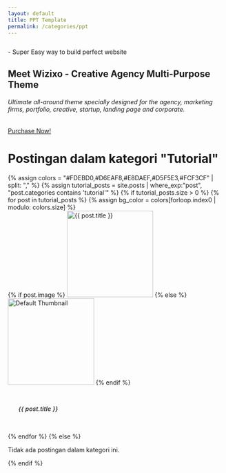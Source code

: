 ```yaml
---
layout: default
title: PPT Template
permalink: /categories/ppt
---
```

<!-- Sertakan Bootstrap CSS (pastikan tidak duplikat jika sudah ada di layout utama) -->
  <link rel="stylesheet" type="text/css" href="https://wizixo.webestica.com/assets/css/style.css" />

<style>
  /* Styling modern untuk card ala Envato Market */
  .card-modern {
    border: none;
    border-radius: 8px;
    overflow: hidden;
    transition: transform 0.3s, box-shadow 0.3s;
  }
  .card-modern:hover {
    transform: translateY(-5px);
    box-shadow: 0 8px 20px rgba(0,0,0,0.15);
  }
  .card-modern .card-img-top {
    object-fit: cover;
    height: 200px;
    transition: transform 0.3s;
  }
  .card-modern:hover .card-img-top {
    transform: scale(1.05);
  }
  .card-modern .card-body {
    padding: 1.5rem;
  }
  .card-modern .card-title a {
    text-decoration: none;
    color: #333;
    font-weight: 600;
    transition: color 0.3s;
  }
  .card-modern .card-title a:hover {
    color: #007bff;
  }
</style>

<section class="p-0 bg-grad position-relative landing-banner all-text-white">
	<div class="container h-100">
		<!-- banner image -->
		<div class="col-8 col-ms-8 col-lg-7 banner-mockup p-0">
			<img src="assets/images/banner/mockup.png" alt="">
		</div>
		<!-- banner content -->
		<div class="row d-flex align-items-center banner-content h-100">
			<div class="col-12 col-sm-8 col-lg-6 mt-2 mt-md-0 pe-0 pe-sm-5 pe-lg-5">
				<p class="transparent-bg-1 d-inline-block rounded py-1 px-3 mb-3">- Super Easy way to build perfect website</p>
				<!-- <p class="bg-danger d-inline-block rounded py-1 px-3 mb-3">🏠 Stay at Home. Save 30%. Use the code <b>"StayHome30"</b> until Apr, 12</p> -->
				<h1 class="display-5 fw-normal">Meet Wizixo - Creative Agency Multi-Purpose Theme</h1> 
				<h6 class="mb-4 fw-light">Ultimate all-around theme specially designed for the agency, marketing firms, portfolio, creative, startup, landing page and corporate.</h6>
				<a class="btn btn-dark me-4 mb-0" href="https://themes.getbootstrap.com/product/wizixo-multipurpose-corporate-theme/" target="_blank">Purchase Now!</a>
			</div>
		</div>
	</div>
</section>

<div class="container my-5">
  <h1 class="mb-4">Postingan dalam kategori "Tutorial"</h1>
  <div class="row">
    {% assign colors = "#FDEBD0,#D6EAF8,#E8DAEF,#D5F5E3,#FCF3CF" | split: "," %}
    {% assign tutorial_posts = site.posts | where_exp:"post", "post.categories contains 'tutorial'" %}
    {% if tutorial_posts.size > 0 %}
      {% for post in tutorial_posts %}
        {% assign bg_color = colors[forloop.index0 | modulo: colors.size] %}
        <div class="col-md-4 mb-4">
          <div class="card card-modern h-100 shadow-sm">
            {% if post.image %}
              <img src="/{{ post.image }}" class="card-img-top" alt="{{ post.title }}">
            {% else %}
              <img class="card-img-top featured-image img-fluid" src="/assets/images/default-thumbnail.jpg" alt="Default Thumbnail">
            {% endif %}
            <div class="card-body d-flex flex-column" style="background-color: {{ bg_color }};">
              <h5 class="card-title">
                <a href="{{ post.url }}">{{ post.title }}</a>
              </h5>
            </div>
          </div>
        </div>
      {% endfor %}
    {% else %}
      <div class="col-12">
        <p>Tidak ada postingan dalam kategori ini.</p>
      </div>
    {% endif %}
  </div>
</div>